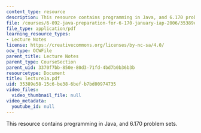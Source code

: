 ```yaml
---
content_type: resource
description: This resource contains programming in Java, and 6.170 problem sets.
file: /courses/6-092-java-preparation-for-6-170-january-iap-2006/35389e5815c6be386befb7bd00974735_lecture1a.pdf
file_type: application/pdf
learning_resource_types:
- Lecture Notes
license: https://creativecommons.org/licenses/by-nc-sa/4.0/
ocw_type: OCWFile
parent_title: Lecture Notes
parent_type: CourseSection
parent_uid: 3370f7bb-850e-80d3-71fd-4bd7b0b36b3b
resourcetype: Document
title: lecture1a.pdf
uid: 35389e58-15c6-be38-6bef-b7bd00974735
video_files:
  video_thumbnail_file: null
video_metadata:
  youtube_id: null
---
```

This resource contains programming in Java, and 6.170 problem sets.